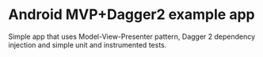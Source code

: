 # Android MVP+Dagger2 example app

Simple app that uses Model-View-Presenter pattern, Dagger 2 dependency injection and simple unit and instrumented tests.
